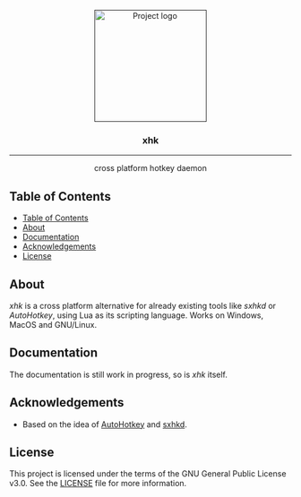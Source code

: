 <p align="center">
  <a href="" rel="noopener">
 <img width=200px height=200px src="https://i.imgur.com/6wj0hh6.jpg" alt="Project logo"></a>
</p>

<h3 align="center">xhk</h3>

<!-- <div align="center">

[![Status](https://img.shields.io/badge/status-active-success.svg)]()
[![GitHub Issues](https://img.shields.io/github/issues/kylelobo/The-Documentation-Compendium.svg)](https://github.com/kylelobo/The-Documentation-Compendium/issues)
[![GitHub Pull Requests](https://img.shields.io/github/issues-pr/kylelobo/The-Documentation-Compendium.svg)](https://github.com/kylelobo/The-Documentation-Compendium/pulls)
[![License](https://img.shields.io/badge/license-MIT-blue.svg)](/LICENSE)

</div> -->

---

<p align="center"> cross platform hotkey daemon 
    <br> 
</p>

## Table of Contents

- [Table of Contents](#table-of-contents)
- [About](#about)
- [Documentation](#documentation)
- [Acknowledgements](#acknowledgements)
- [License](#license)

## About

*xhk* is a cross platform alternative for already existing tools like *sxhkd* or *AutoHotkey*, using Lua as its scripting language. Works on Windows, MacOS and GNU/Linux.

## Documentation

The documentation is still work in progress, so is *xhk* itself.

## Acknowledgements

- Based on the idea of [AutoHotkey](https://github.com/AutoHotkey) and [sxhkd](https://github.com/baskerville/sxhkd).

## License

This project is licensed under the terms of the GNU General Public License v3.0. See the [LICENSE](https://github.com/lianstuder/xhk/blob/master/LICENSE) file for more information.